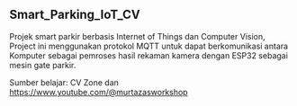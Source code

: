 ## Smart_Parking_IoT_CV

Projek smart parkir berbasis Internet of Things dan Computer Vision, Project ini menggunakan protokol MQTT untuk dapat berkomunikasi antara Komputer sebagai pemroses hasil rekaman kamera dengan ESP32 sebagai mesin gate parkir.



Sumber belajar: CV Zone dan https://www.youtube.com/@murtazasworkshop
